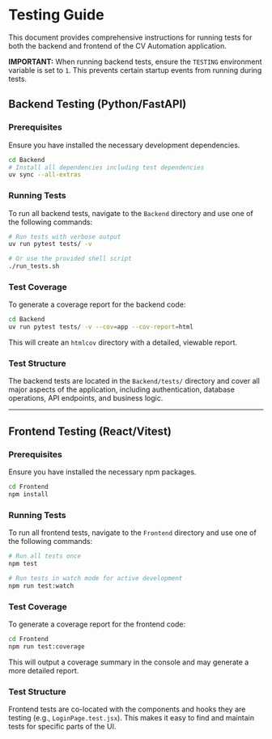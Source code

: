 # Testing Guide

This document provides comprehensive instructions for running tests for both the backend and frontend of the CV Automation application.

**IMPORTANT:** When running backend tests, ensure the `TESTING` environment variable is set to `1`. This prevents certain startup events from running during tests.

## Backend Testing (Python/FastAPI)

### Prerequisites

Ensure you have installed the necessary development dependencies.

```bash
cd Backend
# Install all dependencies including test dependencies
uv sync --all-extras
```

### Running Tests

To run all backend tests, navigate to the `Backend` directory and use one of the following commands:

```bash
# Run tests with verbose output
uv run pytest tests/ -v

# Or use the provided shell script
./run_tests.sh
```

### Test Coverage

To generate a coverage report for the backend code:

```bash
cd Backend
uv run pytest tests/ -v --cov=app --cov-report=html
```

This will create an `htmlcov` directory with a detailed, viewable report.

### Test Structure

The backend tests are located in the `Backend/tests/` directory and cover all major aspects of the application, including authentication, database operations, API endpoints, and business logic.

---

## Frontend Testing (React/Vitest)

### Prerequisites

Ensure you have installed the necessary npm packages.

```bash
cd Frontend
npm install
```

### Running Tests

To run all frontend tests, navigate to the `Frontend` directory and use one of the following commands:

```bash
# Run all tests once
npm test

# Run tests in watch mode for active development
npm run test:watch
```

### Test Coverage

To generate a coverage report for the frontend code:

```bash
cd Frontend
npm run test:coverage
```

This will output a coverage summary in the console and may generate a more detailed report.

### Test Structure

Frontend tests are co-located with the components and hooks they are testing (e.g., `LoginPage.test.jsx`). This makes it easy to find and maintain tests for specific parts of the UI.